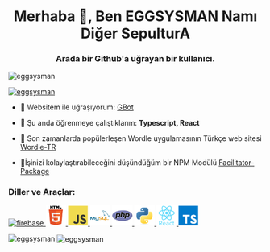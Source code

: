 <h1 align="center">Merhaba 👋, Ben EGGSYSMAN Namı Diğer SepulturA</h1>
<h3 align="center">Arada bir Github'a uğrayan bir kullanıcı.</h3>


<p align="left"> <img src="https://komarev.com/ghpvc/?username=eggsysman&label=Profile%20views&color=0e75b6&style=flat" alt="eggsysman" /> </p>

<p align="left"> <a href="https://github.com/ryo-ma/github-profile-trophy"><img src="https://github-profile-trophy.vercel.app/?username=eggsysman" alt="eggsysman" /></a> </p>

- 🔭 Websitem ile uğraşıyorum: [GBot](https://wwwçgbots.app/)

- 🌱 Şu anda öğrenmeye çalıştıklarım: **Typescript, React**

- 👯 Son zamanlarda popülerleşen Wordle uygulamasının Türkçe web sitesi [Wordle-TR](https://eggsysman.github.io/wordle-tr/)

- 🤝İşinizi kolaylaştırabileceğini düşündüğüm bir NPM Modülü [Facilitator-Package](https://github.com/EGGSYSMAN/facilitator-package)

<p align="left">
</p>

<h3 align="left">Diller ve Araçlar:</h3>
<p align="left"> <a href="https://firebase.google.com/" target="_blank" rel="noreferrer"> <img src="https://www.vectorlogo.zone/logos/firebase/firebase-icon.svg" alt="firebase" width="40" height="40"/> </a> <a href="https://www.w3.org/html/" target="_blank" rel="noreferrer"> <img src="https://raw.githubusercontent.com/devicons/devicon/master/icons/html5/html5-original-wordmark.svg" alt="html5" width="40" height="40"/> </a> <a href="https://developer.mozilla.org/en-US/docs/Web/JavaScript" target="_blank" rel="noreferrer"> <img src="https://raw.githubusercontent.com/devicons/devicon/master/icons/javascript/javascript-original.svg" alt="javascript" width="40" height="40"/> </a> <a href="https://www.mysql.com/" target="_blank" rel="noreferrer"> <img src="https://raw.githubusercontent.com/devicons/devicon/master/icons/mysql/mysql-original-wordmark.svg" alt="mysql" width="40" height="40"/> </a> <a href="https://www.php.net" target="_blank" rel="noreferrer"> <img src="https://raw.githubusercontent.com/devicons/devicon/master/icons/php/php-original.svg" alt="php" width="40" height="40"/> </a> <a href="https://www.python.org" target="_blank" rel="noreferrer"> <img src="https://raw.githubusercontent.com/devicons/devicon/master/icons/python/python-original.svg" alt="python" width="40" height="40"/> </a> <a href="https://reactjs.org/" target="_blank" rel="noreferrer"> <img src="https://raw.githubusercontent.com/devicons/devicon/master/icons/react/react-original-wordmark.svg" alt="react" width="40" height="40"/> </a> <a href="https://www.typescriptlang.org/" target="_blank" rel="noreferrer"> <img src="https://raw.githubusercontent.com/devicons/devicon/master/icons/typescript/typescript-original.svg" alt="typescript" width="40" height="40"/> </a> </p>

<p><img align="left" src="https://github-readme-stats.vercel.app/api/top-langs?username=eggsysman&show_icons=true&theme=radical&locale=tr&layout=compact" alt="eggsysman" /></p>

<p>&nbsp;<img align="center" src="https://github-readme-stats.vercel.app/api?username=eggsysman&show_icons=true&theme=radical&locale=tr" alt="eggsysman" /></p>
